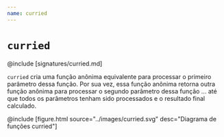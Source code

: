 ```yaml
---
name: curried
---
```


# `curried`

@include [signatures/curried.md]

`curried` cria uma função anônima equivalente para processar o primeiro parâmetro dessa função.
Por sua vez, essa função anônima retorna outra função anônima para processar o segundo parâmetro dessa função ... até que todos os parâmetros tenham sido processados ​​e o resultado final calculado.

@include [figure.html source="../images/curried.svg" desc="Diagrama de funções curried"]
